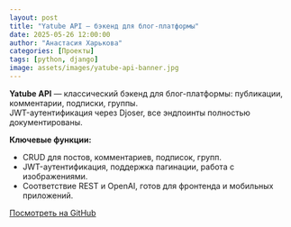 ```yaml
---
layout: post
title: "Yatube API — бэкенд для блог-платформы"
date: 2025-05-26 12:00:00
author: "Анастасия Харькова"
categories: [Проекты]
tags: [python, django]
image: assets/images/yatube-api-banner.jpg
---
```


**Yatube API** — классический бэкенд для блог-платформы: публикации, комментарии, подписки, группы.  
JWT-аутентификация через Djoser, все эндпоинты полностью документированы.

**Ключевые функции:**
- CRUD для постов, комментариев, подписок, групп.
- JWT-аутентификация, поддержка пагинации, работа с изображениями.
- Соответствие REST и OpenAI, готов для фронтенда и мобильных приложений.


[Посмотреть на GitHub](https://github.com/AVKharkova/the_snake)
